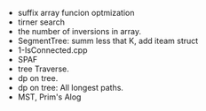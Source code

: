 - suffix array funcion optmization
- tirner search
- the number of inversions in array.
- SegmentTree: summ less that K, add iteam struct
- 1-IsConnected.cpp
- SPAF
- tree Traverse.
- dp on tree.
- dp on tree: All longest paths.
- MST, Prim's Alog